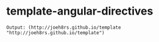 # template-angular-directives
```
Output: (http://joeh8rs.github.io/template "http://joeh8rs.github.io/template")
